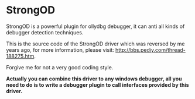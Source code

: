 # StrongOD

StrongOD is a powerful plugin for ollydbg debugger, it can anti all kinds of debugger detection techniques.

This is the source code of the StrongOD driver which was reversed by me years ago, for more information, please visit: http://bbs.pediy.com/thread-188275.htm.

Forgive me for not a very good coding style.

**Actually you can combine this driver to any windows debugger, all you need to do is to write a debugger plugin to call interfaces provided by this driver.**
